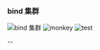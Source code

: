 ### bind 集群

![bind 集群](http://ot7vbu52o.bkt.clouddn.com/20170717150026598354049.jpg)
![monkey](http://ot7vbu52o.bkt.clouddn.com/20170717150026461454803.jpg)
![test](http://ot7vbu52o.bkt.clouddn.com/20170717150026652222544.png)

--
